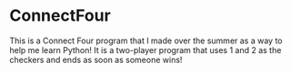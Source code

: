# ConnectFour
This is a Connect Four program that I made over the summer as a way to help me learn Python! It is a two-player program that uses 1 and 2 as the checkers and ends as soon as someone wins!
